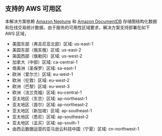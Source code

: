 ## 支持的 AWS 可用区

本解决方案依赖 [Amazon Neptune][neptune] 和 [Amazon DocumentDB][documentdb] 存储图结构化数据和在线交易统计数据，由于服务的可用性区域要求，解决方案支持部署在如下 AWS 区域，

- 美国东部（弗吉尼亚北部）区域:   us-east-1
- 美国东部（俄亥俄）区域:   us-east-2
- 美国西部（俄勒冈）区域:   us-west-2
- 加拿大（中部）区域:   ca-central-1
- 南美洲（圣保罗）区域:   sa-east-1
- 欧洲（爱尔兰）区域:   eu-west-1
- 欧洲（伦敦）区域:   eu-west-2
- 欧洲（巴黎）区域:   eu-west-3
- 欧洲（法兰克福）区域:   eu-central-1
- 亚太地区（东京）区域:   ap-northeast-1
- 亚太地区（首尔）区域:   ap-northeast-2
- 亚太地区（新加坡）区域:   ap-southeast-1
- 亚太地区（悉尼）区域:   ap-southeast-2
- 亚太地区（孟买）区域:   ap-south-1
- 由西云数据运营的亚马逊云科技中国（宁夏）区域:   cn-northwest-1

[neptune]: https://aws.amazon.com/neptune/
[documentdb]: https://aws.amazon.com/documentdb/